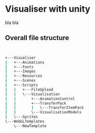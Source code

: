 # Visualiser with unity
bla bla
## Overall file structure
```bash


+---Visualiser
|   +---Animations
|   +---Fonts
|   +---Images
|   +---Resources
|   +---Scenes
|   +---Scripts
|   |   +---FileUpload
|   |   \---Visualisation
|   |       +---AnimationControl
|   |       +---TransferPack
|   |       |   \---TransferItemPack
|   |       \---VisualisationModels
|   \---Sprites
\---WebGLTemplates
    \---NewTemplate

```
